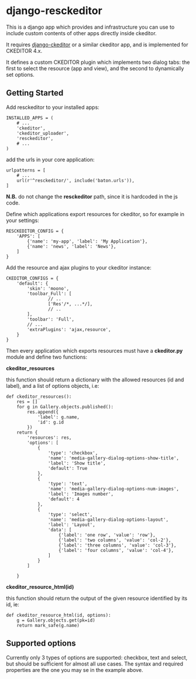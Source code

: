# django-resckeditor

This is a django app which provides and infrastructure you can use to include custom contents of other apps directly inside ckeditor.

It requires [django-ckeditor](https://github.com/django-ckeditor/django-ckeditor) or a similar ckeditor app, and is implemented for CKEDITOR 4.x.

It defines a custom CKEDITOR plugin which implements two dialog tabs: the first to select the resource (app and view), and the second to dynamically set options.

## Getting Started

Add resckeditor to your installed apps:

    INSTALLED_APPS = (
        # ...
        'ckeditor',
        'ckeditor_uploader',
        'resckeditor',
        # ...
    )

add the urls in your core application:

    urlpatterns = [
        # ...
        url(r'^resckeditor/', include('baton.urls')),
    ]

**N.B.** do not change the **resckeditor** path, since it is hardcoded in the js code.

Define which applications export resources for ckeditor, so for example in your settings:

    RESCKEDITOR_CONFIG = {
        'APPS': [
            {'name': 'my-app', 'label': 'My Application'},
            {'name': 'news', 'label': 'News'},
        ]
    }

Add the resource and ajax plugins to your ckeditor instance:

    CKEDITOR_CONFIGS = {
        'default': {
            'skin': 'moono',
            'toolbar_Full': [
                    // ..
                    ['Res'/*, ...*/],
                    // ..
            ],
            'toolbar': 'Full',
            // ...
            'extraPlugins': 'ajax,resource',
        }
    }

Then every application which exports resources must have a __ckeditor.py__ module and define two functions:

**ckeditor_resources**

this function should return  a dictionary with the allowed resources (id and label), and a list of options objects, i.e:

    def ckeditor_resources():
        res = []
        for g in Gallery.objects.published():
            res.append({
                'label': g.name,
                'id': g.id
            })
        return {
            'resources': res,
            'options': [
                {
                    'type': 'checkbox',
                    'name': 'media-gallery-dialog-options-show-title',
                    'label': 'Show title',
                    'default': True
                },
                {
                    'type': 'text',
                    'name': 'media-gallery-dialog-options-num-images',
                    'label': 'Images number',
                    'default': 4
                },
                {
                    'type': 'select',
                    'name': 'media-gallery-dialog-options-layout',
                    'label': 'Layout',
                    'data': [
                        {'label': 'one row', 'value': 'row'},
                        {'label': 'two columns', 'value': 'col-2'},
                        {'label': 'three columns', 'value': 'col-3'},
                        {'label': 'four columns', 'value': 'col-4'},
                    ]
                }
            ]

        }

**ckeditor_resource_html(id)**

this function should return the output of the given resource identified by its id, ie:

    def ckeditor_resource_html(id, options):
        g = Gallery.objects.get(pk=id)
        return mark_safe(g.name)

## Supported options

Currently only 3 types of options are supported: checkbox, text and select, but should be sufficient for almost all use cases.
The syntax and required properties are the one you may se in the example above.
